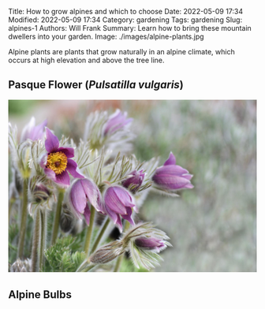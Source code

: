 Title: How to grow alpines and which to choose
Date: 2022-05-09 17:34
Modified: 2022-05-09 17:34
Category: gardening
Tags: gardening
Slug: alpines-1
Authors: Will Frank
Summary: Learn how to bring these mountain dwellers into your garden.
Image: ./images/alpine-plants.jpg

Alpine plants are plants that grow naturally in an alpine climate, which occurs at high elevation and above the tree line.

## Pasque Flower (_Pulsatilla vulgaris_)

![img-half-width](./images/alpines/pasque-flower.jpg)

## Alpine Bulbs
